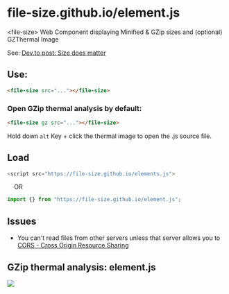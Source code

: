 # file-size.github.io/element.js
&lt;file-size> Web Component displaying Minified &amp; GZip sizes and (optional) GZThermal Image

See: [Dev.to post: Size does matter](https://dev.to/dannyengelman/file-size-web-component-because-size-does-matter-3d3k)

## Use:

```html
<file-size src="..."></file-size>
```

### Open GZip thermal analysis by default:

```html
<file-size gz src="..."></file-size>
```

Hold down ``alt`` Key + click the thermal image to open the .js source file.

## Load

```js
<script src="https://file-size.github.io/elements.js">
```

 &nbsp; &nbsp; OR

```js
import {} from "https://file-size.github.io/element.js";
```

## Issues

* You can't read files from other servers unless that server allows you to  
[CORS - Cross Origin Resource Sharing](https://developer.mozilla.org/en-US/docs/Web/HTTP/CORS) 

## GZip thermal analysis: element.js

![](https://gzthermal.vercel.app/?url=https://file-size.github.io/element.js)